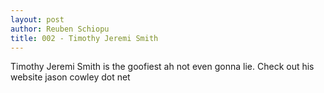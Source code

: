 ```yaml
---
layout: post
author: Reuben Schiopu
title: 002 - Timothy Jeremi Smith
---
```


Timothy Jeremi Smith is the goofiest ah not even gonna lie. Check out his website jason cowley dot net